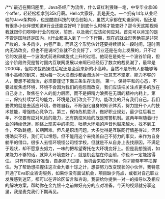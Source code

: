 /**/
最近在腾讯圈里，Java圣经广为流传，什么证红利狠赚一笔，中专毕业拿88个offer，轻轻松松拿到35k月薪。Hello大家好，我是麦克。一个拥有14年从业经验的Java架构师，也是酷跑科技的联合创始人，虽然大家都在劝退家网，但还是有很多小伙伴想知道it行业还能变好吗？到底什么时候才能变好？那今天这期视频我就跟你们唠唠it行业的现状，前景，以及我们应该如何应对。首先可以肯定的是不管是国际还是国内，it行业都进入到了一个下行期，现在的就业形势确实是非常严峻的，生多肉少，内卷严重，而且这个形势估计还要持续很长一段时间，短时间内无法改变，但也不是说it行业就不会变好了，it行业还是在向上发展的，只不过它的发展是一个波浪式前进和螺旋式上升的过程。他现在是处在一个波谷阶段，但这个阶段终究是暂时国内互联网发展以来啊已经经历了数次的裁员潮了，最早是2000年，但每次裁员操过后呢还是会迎来新的小高峰。当然不是所有人都能够等待小高峰的到来，因为每一次大浪淘沙都会淘汰掉一批意志不坚定，能力不够的人，要想不被淘汰，必须要谨记下面三条生存法则。
	第一，保持平和的心态，不要过度焦虑环境，环境不会因为我们的抱怨而改变，我们应该把关注点更多的放在自己身上，聚焦在个人的能力层面，而不是把精力浪费在无谓的精神内耗上。第二，保持持续学习的能力，环境是我们改变不了的，能改变的只有我们自己。我们要做的就是去适应环境，修炼自我，不断强化自身的知识体系，努力提升个人的技术技能，增强核心竞争力。第三，保持危机意识，做好职业规划，最少往后看三年，不仅要有应对风险的能力，还有防控风险的既是预警机制。这两年啊随着it行业的持续低迷，网络上现实中的抱怨，吐槽大环境的声音也越来越大，找不到工作，不敢跳槽，长期困难。但凡是职场问题，大多觉得是互联网行情差得过，但环境确实不好，我们可以埋怨，但不能用这个来掩盖自己不努力的事实，来作为自身躺平的借口。很多人去怪环境怪公司怪学校，但就是不从自身上去找原因，不满足于现状，却不愿意去努力，一味的把希望寄托在大环境变好上。但是我想强调，如果能力不够的话，就算大环境变好了，就是机会摆在你面前，你也不一定能接得住。
	只有时刻做好准备，自身能力过硬，当机会来临的时候，你才能够牢牢把握住。为了帮助想把握住这次金九银十球之计，想要努力改变现状的小伙伴，我特意开通了Eva职业咨询服务，如果你没有面试机会，项目缺少亮点，或者对自己职业发展感到迷茫，都可以在评论区留言和咨询。我要给你提供一对一的指导以及相应的解决方案，帮助你在金九银十之前做好充分的应对准备。今天的视频就分享这里，我是麦克我们下期再见。